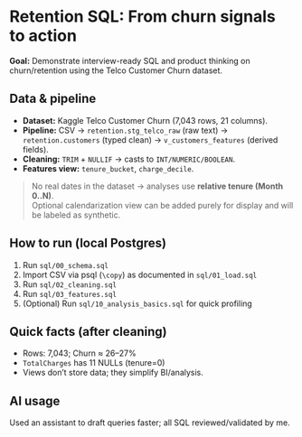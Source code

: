 # Retention SQL: From churn signals to action

**Goal:** Demonstrate interview-ready SQL and product thinking on churn/retention using the Telco Customer Churn dataset.

## Data & pipeline
- **Dataset:** Kaggle Telco Customer Churn (7,043 rows, 21 columns).
- **Pipeline:** CSV → `retention.stg_telco_raw` (raw text) → `retention.customers` (typed clean) → `v_customers_features` (derived fields).
- **Cleaning:** `TRIM` + `NULLIF` → casts to `INT/NUMERIC/BOOLEAN`.
- **Features view:** `tenure_bucket`, `charge_decile`.

> No real dates in the dataset → analyses use **relative tenure (Month 0..N)**.  
> Optional calendarization view can be added purely for display and will be labeled as synthetic.

## How to run (local Postgres)
1. Run `sql/00_schema.sql`
2. Import CSV via psql (`\copy`) as documented in `sql/01_load.sql`
3. Run `sql/02_cleaning.sql`
4. Run `sql/03_features.sql`
5. (Optional) Run `sql/10_analysis_basics.sql` for quick profiling

## Quick facts (after cleaning)
- Rows: 7,043; Churn ≈ 26–27%
- `TotalCharges` has 11 NULLs (tenure=0)
- Views don’t store data; they simplify BI/analysis.

## AI usage
Used an assistant to draft queries faster; all SQL reviewed/validated by me.
